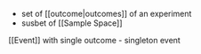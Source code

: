 
- set of [[outcome|outcomes]] of an experiment
- susbet of [[Sample Space]] 

[[Event]] with single outcome - singleton event